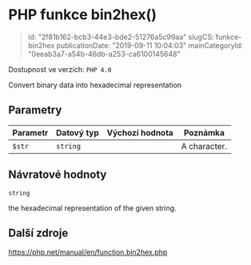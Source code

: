 PHP funkce bin2hex()
====================

> id: "2f81b162-bcb3-44e3-bde2-51276a5c99aa"
> slugCS: funkce-bin2hex
> publicationDate: "2019-09-11 10:04:03"
> mainCategoryId: "0eeab3a7-a54b-46db-a253-ca6100145648"

Dostupnost ve verzích: `PHP 4.0`

Convert binary data into hexadecimal representation


Parametry
--------------

| Parametr | Datový typ | Výchozí hodnota | Poznámka |
|-----|-----|-----|-----|
| `$str` | `string` |  | A character. |


Návratové hodnoty
----------------

`string`

the hexadecimal representation of the given string.

Další zdroje
------------

https://php.net/manual/en/function.bin2hex.php
